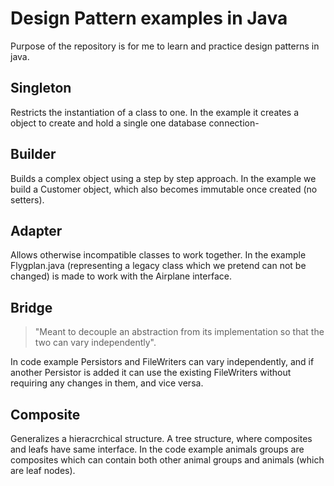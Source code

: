 # Design Pattern examples in Java
Purpose of the repository is for me to learn and practice design patterns in java.

## Singleton
Restricts the instantiation of a class to one. 
In the example it creates a object to create and hold a single one database connection-

## Builder
Builds a complex object using a step by step approach. 
In the example we build a Customer object, which also becomes immutable once created (no setters).

## Adapter
Allows otherwise incompatible classes to work together.
In the example Flygplan.java 
(representing a legacy class which we pretend can not be changed) 
is made to work with the Airplane interface.

## Bridge
> "Meant to decouple an abstraction from its implementation so that the two can vary independently".

In code example Persistors and FileWriters can vary independently, 
and if another Persistor is added it can use the existing FileWriters without requiring any changes in them,
and vice versa.

## Composite
Generalizes a hieracrchical structure. 
A tree structure, where composites and leafs have same interface.
In the code example animals groups are composites which can contain both other animal groups and animals (which are leaf nodes).
